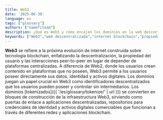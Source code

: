 ```yaml
---
title: Web3
date: '2025-06-30'
language: es
tags: ["glossary"]
authors: ["namefiteam"]
description: ¿Qué es Web3 y cómo encajan los dominios en la web descentralizada?
keywords: ["Web3","web descentralizada","internet blockchain","propiedad","peer-to-peer"]
---
```



**Web3** se refiere a la próxima evolución de internet construida sobre tecnología blockchain, enfatizando la descentralización, la propiedad del usuario y las interacciones peer-to-peer en lugar de depender de plataformas centralizadas. A diferencia de Web2, donde los usuarios crean contenido en plataformas que no poseen, Web3 permite a los usuarios poseer directamente sus datos, identidad y activos digitales. Los dominios juegan un papel crucial en Web3 como identificadores descentralizados que los usuarios pueden poseer y controlar sin intermediarios. Los dominios [tokenizados]({{ '/es/glossary/tokenize/' | url }}) se convierten en bloques de construcción de la infraestructura Web3, sirviendo como puertas de enlace a aplicaciones descentralizadas, repositorios para credenciales de identidad y activos digitales comerciables que funcionan a través de diferentes redes y aplicaciones blockchain.